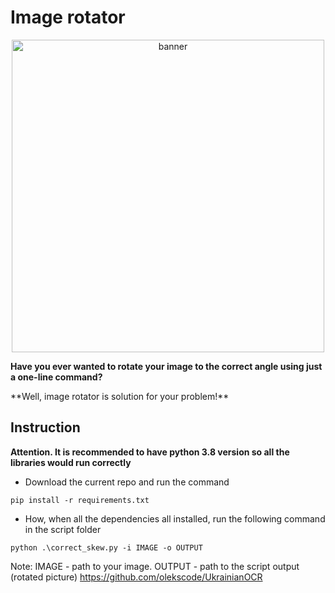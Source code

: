# Image rotator

<p align="center">
    <img width="500" src="https://github.com/TimofiyJ/ML_Rotator/assets/44300490/7f8e2793-0762-4fff-a621-90715f13a9eb" alt="banner">
</p>

**Have you ever wanted to rotate your image to the correct angle using just a one-line command?**
<p>**Well, image rotator is solution for your problem!**</p>

## Instruction

**Attention. It is recommended to have python 3.8 version so all the libraries would run correctly**

* Download the current repo and run the command

```
pip install -r requirements.txt
```
* How, when all the dependencies all installed, run the following command in the script folder

```
python .\correct_skew.py -i IMAGE -o OUTPUT
```
Note: IMAGE - path to your image. OUTPUT - path to the script output (rotated picture)
https://github.com/olekscode/UkrainianOCR
